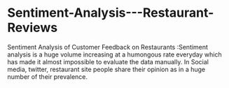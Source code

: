 # Sentiment-Analysis---Restaurant-Reviews
Sentiment Analysis of Customer Feedback on Restaurants :Sentiment analysis is a huge volume increasing at a humongous rate everyday which has made it almost impossible to evaluate the data manually. In Social media, twitter, restaurant site people share their opinion as in a huge number of their prevalence.
